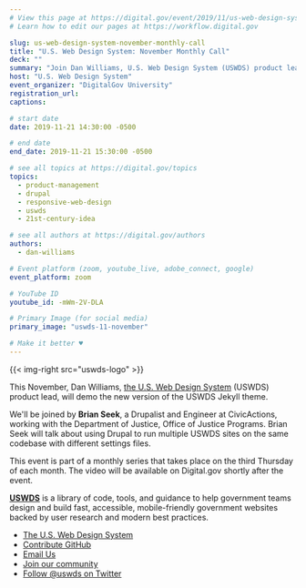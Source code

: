 ```yaml
---
# View this page at https://digital.gov/event/2019/11/us-web-design-system-november-monthly
# Learn how to edit our pages at https://workflow.digital.gov

slug: us-web-design-system-november-monthly-call
title: "U.S. Web Design System: November Monthly Call"
deck: ""
summary: "Join Dan Williams, U.S. Web Design System (USWDS) product lead, in our monthly call as he walks through the design system and answers your questions."
host: "U.S. Web Design System"
event_organizer: "DigitalGov University"
registration_url:
captions:

# start date
date: 2019-11-21 14:30:00 -0500

# end date
end_date: 2019-11-21 15:30:00 -0500

# see all topics at https://digital.gov/topics
topics:
  - product-management
  - drupal
  - responsive-web-design
  - uswds
  - 21st-century-idea

# see all authors at https://digital.gov/authors
authors:
  - dan-williams

# Event platform (zoom, youtube_live, adobe_connect, google)
event_platform: zoom

# YouTube ID
youtube_id: -mWm-2V-DLA

# Primary Image (for social media)
primary_image: "uswds-11-november"

# Make it better ♥
---
```


{{< img-right src="uswds-logo" >}}

This November, Dan Williams, [the U.S. Web Design System](https://designsystem.digital.gov/) (USWDS) product lead, will demo the new version of the USWDS Jekyll theme.

We'll be joined by **Brian Seek**, a Drupalist and Engineer at CivicActions, working with the Department of Justice, Office of Justice Programs. Brian Seek will talk about using Drupal to run multiple USWDS sites on the same codebase with different settings files.

This event is part of a monthly series that takes place on the third Thursday of each month. The video will be available on Digital.gov shortly after the event.

[**USWDS**](https://designsystem.digital.gov/) is a library of code, tools, and guidance to help government teams design and build fast, accessible, mobile-friendly government websites backed by user research and modern best practices.

- [The U.S. Web Design System](https://designsystem.digital.gov/)
- [Contribute GitHub](https://github.com/uswds/uswds/issues)
- [Email Us](mailto:uswds@gsa.gov)
- [Join our community](https://digital.gov/communities/uswds/)
- [Follow @uswds on Twitter](https://twitter.com/uswds)
